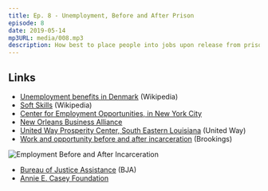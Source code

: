```yaml
---
title: Ep. 8 - Unemployment, Before and After Prison
episode: 8
date: 2019-05-14
mp3URL: media/008.mp3
description: How best to place people into jobs upon release from prison?
---
```


## Links

- [Unemployment benefits in Denmark](https://en.wikipedia.org/wiki/Unemployment_benefits_in_Denmark) (Wikipedia)
- [Soft Skills](https://en.wikipedia.org/wiki/Soft_skills) (Wikipedia)
- [Center for Employment Opportunities, in New York City](https://ceoworks.org)
- [New Orleans Business Alliance](https://www.nolaba.org)
- [United Way Prosperity Center, South Eastern Louisiana](http://www.unitedwaysela.org/j-wayne-leonard-prosperity-center) (United Way)
- [Work and opportunity before and after incarceration](https://www.brookings.edu/research/work-and-opportunity-before-and-after-incarceration/) (Brookings)

![Employment Before and After Incarceration](/media/008-brookings.jpg)

- [Bureau of Justice Assistance](https://www.bja.gov) (BJA)
- [Annie E. Casey Foundation](https://www.aecf.org)
